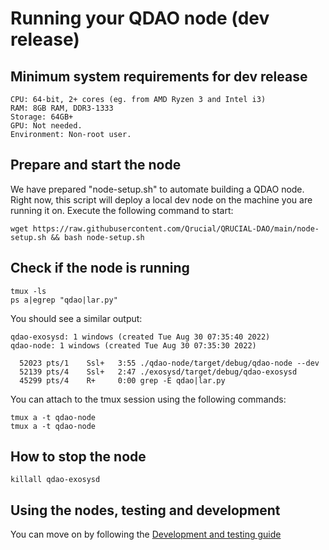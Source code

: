 # Running your QDAO node (dev release)

## Minimum system requirements for dev release

```OS: Linux
CPU: 64-bit, 2+ cores (eg. from AMD Ryzen 3 and Intel i3)
RAM: 8GB RAM, DDR3-1333
Storage: 64GB+ 
GPU: Not needed.
Environment: Non-root user.
```


## Prepare and start the node

We have prepared "node-setup.sh" to automate building a QDAO node. Right now, this script will deploy a local dev node on the machine you are running it on. Execute the following command to start:

```wget https://raw.githubusercontent.com/Qrucial/QRUCIAL-DAO/main/node-setup.sh && bash node-setup.sh```

## Check if the node is running
```
tmux -ls
ps a|egrep "qdao|lar.py"
```
You should see a similar output:
```
qdao-exosysd: 1 windows (created Tue Aug 30 07:35:40 2022)
qdao-node: 1 windows (created Tue Aug 30 07:35:30 2022)

  52023 pts/1    Ssl+   3:55 ./qdao-node/target/debug/qdao-node --dev
  52139 pts/4    Ssl+   2:47 ./exosysd/target/debug/qdao-exosysd
  45299 pts/4    R+     0:00 grep -E qdao|lar.py
```
You can attach to the tmux session using the following commands:
```
tmux a -t qdao-node
tmux a -t qdao-node
```

## How to stop the node
```killall qdao-node
killall qdao-exosysd
```

## Using the nodes, testing and development

You can move on by following the [Development and testing guide](https://github.com/Qrucial/QRUCIAL-DAO/wiki/Development-and-testing-guide)